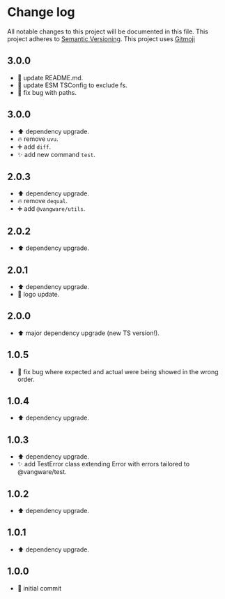 # Change log
All notable changes to this project will be documented in this file.
This project adheres to [Semantic Versioning](https://semver.org/).
This project uses [Gitmoji](https://gitmoji.carloscuesta.me/)

## 3.0.0

- :memo: update README.md.
- :wrench: update ESM TSConfig to exclude fs.
- :bug: fix bug with paths.

## 3.0.0

- :arrow_up: dependency upgrade.
- :fire: remove `uvu`.
- :heavy_plus_sign: add `diff`.
- :sparkles: add new command `test`.

## 2.0.3

- :arrow_up: dependency upgrade.
- :fire: remove `dequal`.
- :heavy_plus_sign: add `@vangware/utils`.

## 2.0.2

- :arrow_up: dependency upgrade.

## 2.0.1

- :arrow_up: dependency upgrade.
- :art: logo update.

## 2.0.0

- :arrow_up: major dependency upgrade (new TS version!).

## 1.0.5

- :bug: fix bug where expected and actual were being showed in the wrong order.

## 1.0.4

- :arrow_up: dependency upgrade.

## 1.0.3

- :arrow_up: dependency upgrade.
- :sparkles: add TestError class extending Error with errors tailored to @vangware/test.

## 1.0.2

- :arrow_up: dependency upgrade.

## 1.0.1

- :arrow_up: dependency upgrade.

## 1.0.0

- :tada: initial commit
